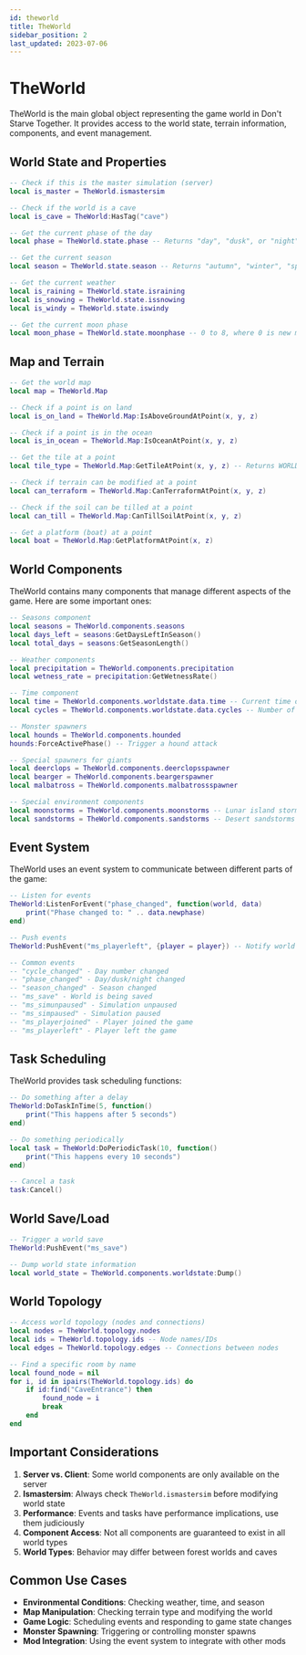 ```yaml
---
id: theworld
title: TheWorld
sidebar_position: 2
last_updated: 2023-07-06
---
```


# TheWorld

TheWorld is the main global object representing the game world in Don't Starve Together. It provides access to the world state, terrain information, components, and event management.

## World State and Properties

```lua
-- Check if this is the master simulation (server)
local is_master = TheWorld.ismastersim

-- Check if the world is a cave
local is_cave = TheWorld:HasTag("cave")

-- Get the current phase of the day
local phase = TheWorld.state.phase -- Returns "day", "dusk", or "night"

-- Get the current season
local season = TheWorld.state.season -- Returns "autumn", "winter", "spring", or "summer"

-- Get the current weather
local is_raining = TheWorld.state.israining
local is_snowing = TheWorld.state.issnowing
local is_windy = TheWorld.state.iswindy

-- Get the current moon phase
local moon_phase = TheWorld.state.moonphase -- 0 to 8, where 0 is new moon and 4 is full moon
```

## Map and Terrain

```lua
-- Get the world map
local map = TheWorld.Map

-- Check if a point is on land
local is_on_land = TheWorld.Map:IsAboveGroundAtPoint(x, y, z)

-- Check if a point is in the ocean
local is_in_ocean = TheWorld.Map:IsOceanAtPoint(x, y, z)

-- Get the tile at a point
local tile_type = TheWorld.Map:GetTileAtPoint(x, y, z) -- Returns WORLD_TILES enum value

-- Check if terrain can be modified at a point
local can_terraform = TheWorld.Map:CanTerraformAtPoint(x, y, z)

-- Check if the soil can be tilled at a point
local can_till = TheWorld.Map:CanTillSoilAtPoint(x, y, z)

-- Get a platform (boat) at a point
local boat = TheWorld.Map:GetPlatformAtPoint(x, z)
```

## World Components

TheWorld contains many components that manage different aspects of the game. Here are some important ones:

```lua
-- Seasons component
local seasons = TheWorld.components.seasons
local days_left = seasons:GetDaysLeftInSeason()
local total_days = seasons:GetSeasonLength()

-- Weather components
local precipitation = TheWorld.components.precipitation
local wetness_rate = precipitation:GetWetnessRate()

-- Time component
local time = TheWorld.components.worldstate.data.time -- Current time of day (0-1)
local cycles = TheWorld.components.worldstate.data.cycles -- Number of days passed

-- Monster spawners
local hounds = TheWorld.components.hounded
hounds:ForceActivePhase() -- Trigger a hound attack

-- Special spawners for giants
local deerclops = TheWorld.components.deerclopsspawner
local bearger = TheWorld.components.beargerspawner
local malbatross = TheWorld.components.malbatrossspawner

-- Special environment components
local moonstorms = TheWorld.components.moonstorms -- Lunar island storms
local sandstorms = TheWorld.components.sandstorms -- Desert sandstorms
```

## Event System

TheWorld uses an event system to communicate between different parts of the game:

```lua
-- Listen for events
TheWorld:ListenForEvent("phase_changed", function(world, data)
    print("Phase changed to: " .. data.newphase)
end)

-- Push events
TheWorld:PushEvent("ms_playerleft", {player = player}) -- Notify world that a player left

-- Common events
-- "cycle_changed" - Day number changed
-- "phase_changed" - Day/dusk/night changed
-- "season_changed" - Season changed
-- "ms_save" - World is being saved
-- "ms_simunpaused" - Simulation unpaused
-- "ms_simpaused" - Simulation paused
-- "ms_playerjoined" - Player joined the game
-- "ms_playerleft" - Player left the game
```

## Task Scheduling

TheWorld provides task scheduling functions:

```lua
-- Do something after a delay
TheWorld:DoTaskInTime(5, function()
    print("This happens after 5 seconds")
end)

-- Do something periodically
local task = TheWorld:DoPeriodicTask(10, function()
    print("This happens every 10 seconds")
end)

-- Cancel a task
task:Cancel()
```

## World Save/Load

```lua
-- Trigger a world save
TheWorld:PushEvent("ms_save")

-- Dump world state information
local world_state = TheWorld.components.worldstate:Dump()
```

## World Topology

```lua
-- Access world topology (nodes and connections)
local nodes = TheWorld.topology.nodes
local ids = TheWorld.topology.ids -- Node names/IDs
local edges = TheWorld.topology.edges -- Connections between nodes

-- Find a specific room by name
local found_node = nil
for i, id in ipairs(TheWorld.topology.ids) do
    if id:find("CaveEntrance") then
        found_node = i
        break
    end
end
```

## Important Considerations

1. **Server vs. Client**: Some world components are only available on the server
2. **Ismastersim**: Always check `TheWorld.ismastersim` before modifying world state
3. **Performance**: Events and tasks have performance implications, use them judiciously
4. **Component Access**: Not all components are guaranteed to exist in all world types
5. **World Types**: Behavior may differ between forest worlds and caves

## Common Use Cases

- **Environmental Conditions**: Checking weather, time, and season
- **Map Manipulation**: Checking terrain type and modifying the world
- **Game Logic**: Scheduling events and responding to game state changes
- **Monster Spawning**: Triggering or controlling monster spawns
- **Mod Integration**: Using the event system to integrate with other mods 
